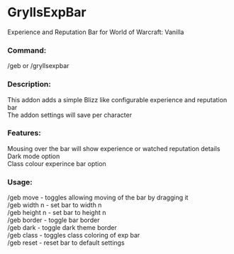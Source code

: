 # GryllsExpBar
Experience and Reputation Bar for World of Warcraft: Vanilla

### Command:<br>
/geb or /gryllsexpbar

### Description:<br>
This addon adds a simple Blizz like configurable experience and reputation bar<br>
The addon settings will save per character<br>

### Features:<br>
Mousing over the bar will show experience or watched reputation details<br>
Dark mode option<br>
Class colour experince bar option<br>

### Usage:<br>
/geb move - toggles allowing moving of the bar by dragging it<br>
/geb width n - set bar to width n<br>
/geb height n - set bar to height n<br>
/geb border - toggle bar border<br>
/geb dark - toggle dark theme border<br>
/geb class - toggles class coloring of exp bar<br>
/geb reset - reset bar to default settings<br>
